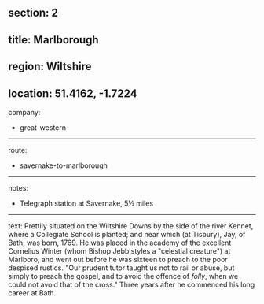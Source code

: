 section: 2
----
title: Marlborough
----
region: Wiltshire
----
location: 51.4162, -1.7224
----
company:
- great-western
----
route:
- savernake-to-marlborough
----
notes:
- Telegraph station at Savernake, 5½ miles
----
text: Prettily situated on the Wiltshire Downs by the side of the river Kennet, where a Collegiate School is planted; and near which (at Tisbury), Jay, of Bath, was born, 1769. He was placed in the academy of the excellent Cornelius Winter (whom Bishop Jebb styles a "celestial creature") at Marlboro, and went out before he was sixteen to preach to the poor despised rustics. "Our prudent tutor taught us not to rail or abuse, but simply to preach the gospel, and to avoid the offence of *folly*, when we could not avoid that of the cross." Three years after he commenced
his long career at Bath.

